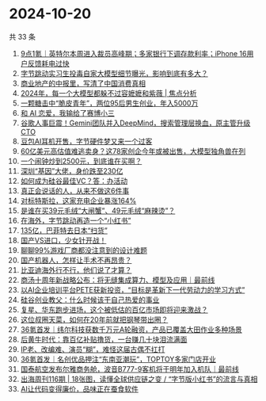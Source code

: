 # 2024-10-20

共 33 条

<!-- BEGIN 36KR -->
<!-- 最后更新时间 2024-10-20 03:11:44 +0800 -->
1. [9点1氪｜英特尔本周进入裁员高峰期；多家银行下调存款利率；iPhone 16用户反馈耗电过快](https://36kr.com/p/2998154264574337)
1. [字节跳动实习生投毒自家大模型细节曝光，影响到底有多大？](https://36kr.com/p/2998717634655363)
1. [商业地产的中报里，写清了中国消费真相](https://36kr.com/p/2998179962173827)
1. [2024年，每一个大模型都躲不过容嬷嬷和紫薇  | 焦点分析](https://36kr.com/p/2998747786115458)
1. [一颗糖击中“脆皮青年”，两位95后男生创业，年入5000万](https://36kr.com/p/2998107617786243)
1. [和 AI 恋爱，我输给了赛博小三](https://36kr.com/p/2998853715474825)
1. [谷歌人事巨震！Gemini团队并入DeepMind，搜索管理层换血，原主管升级CTO](https://36kr.com/p/2998051674503552)
1. [豆包AI耳机开售，字节硬件梦又来一个过客](https://36kr.com/p/2997971658831488)
1. [60亿美元高估值难逃卖身？这78家创企今年或被出售，大模型独角兽在列](https://36kr.com/p/2998105753613449)
1. [一个闹钟炒到2500元，到底谁在买啊？](https://36kr.com/p/2998007608751233)
1. [深圳“基因”大佬，身价跌至230亿](https://36kr.com/p/2998734060991620)
1. [如何成为硅谷最佳VC？答：办活动](https://36kr.com/p/2998831179135112)
1. [真正会说话的人，从来不做这6件事](https://36kr.com/p/2998688510900613)
1. [对标特斯拉，这家充电企业暴涨164%](https://36kr.com/p/2997990287505282)
1. [是谁在买39元毛绒“大闸蟹”、49元毛绒“麻辣烫”？](https://36kr.com/p/2998819360159879)
1. [在海外，字节跳动再造一个“小红书”](https://36kr.com/p/2997661048630920)
1. [135亿，巴菲特去日本“扫货”](https://36kr.com/p/2998814027806856)
1. [国产VS进口，少女针开战！](https://36kr.com/p/2998072063735938)
1. [聊聊99%游戏厂商都没注意到的设计难题](https://36kr.com/p/2998061401340297)
1. [国产机器人，怎样让手术不再昂贵？](https://36kr.com/p/2997968228447880)
1. [比亚迪海外行不行，他们说了才算？](https://36kr.com/p/2996293885484680)
1. [商汤十周年新战略公布：将无缝集成算力、模型及应用｜最前线](https://36kr.com/p/2998885918636416)
1. [以AI企业培训平台PETE获新投资，“目标是革新下一代劳动力的学习方式”](https://36kr.com/p/2998032786225033)
1. [硅谷创业教父：什么时候该干自己热爱的事业](https://36kr.com/p/2986128176766723)
1. [复星、华东跑步进场，这个被低估的百亿市场即将迎来激战？](https://36kr.com/p/2998675098401155)
1. [这位叔圈天菜，如何在20年前就把钢琴带出圈？](https://36kr.com/p/2996443776757381)
1. [36氪首发｜纬尔科技获数千万元A轮融资，产品已覆盖大田作业多种场景](https://36kr.com/p/2997720301072003)
1. [后黄牛时代：靠百亿补贴撸货，一台赚几十块泪流满面](https://36kr.com/p/2997916494771840)
1. [IP老、改编难、演员“糊”，难怪这届古偶不扛打](https://36kr.com/p/2998130980682116)
1. [36氪首发｜名创优品押注“东南亚潮玩”，TOPTOY多家门店开业](https://36kr.com/p/2999153941936259)
1. [国泰航空发布尔雅商务舱，波音B777-9客机将于明年加入机队｜最前线](https://36kr.com/p/2998940674144643)
1. [出海周刊116期 | 18张图，读懂全球供应链之变 / “字节版小红书”的流言与真相](https://36kr.com/p/2998825496279431)
1. [AI让代码变得廉价，品味正在蚕食软件](https://36kr.com/p/2987417881092355)
<!-- END 36KR -->